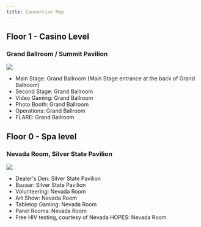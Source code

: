 ```yaml
---
title: Convention Map
---
```

## Floor 1 - Casino Level

### Grand Ballroom / Summit Pavilion

<a href="/wp-content/uploads/blfc2017-eventmap-floor1-20170508-full.png" target="_blank" rel="noopener noreferrer"><img class="aligncenter" src="/wp-content/uploads/blfc2017-eventmap-floor1-20170508.png"></a></p>

 - Main Stage: Grand Ballroom (Main Stage entrance at the back of Grand Ballroom)
 - Second Stage: Grand Ballroom
 - Video Gaming: Grand Ballroom
 - Photo Booth: Grand Ballroom
 - Operations: Grand Ballroom
 - FLARE: Grand Ballroom


## Floor 0 - Spa level

### Nevada Room, Silver State Pavilion

<a href="/wp-content/uploads/Nevada-SilverStatePavilion.jpg" target="_blank" rel="noopener noreferrer"><img class="aligncenter" src="/wp-content/uploads/Nevada-SilverStatePavilion.jpg"></a>

- Dealer's Den: Silver State Pavilion
- Bazaar: Silver State Pavilion
- Volunteering: Nevada Room
- Art Show: Nevada Room
- Tabletop Gaming: Nevada Room
- Panel Rooms: Nevada Room
- Free HIV testing, courtesy of Nevada HOPES: Nevada Room
